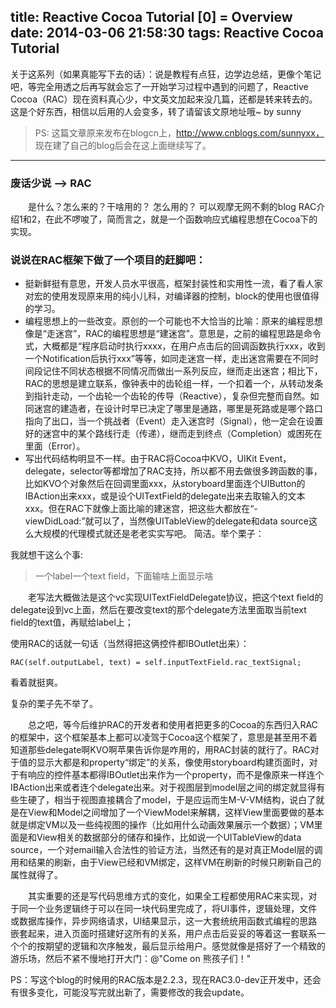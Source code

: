 title: Reactive Cocoa Tutorial [0] = Overview
date: 2014-03-06 21:58:30
tags: Reactive Cocoa Tutorial
---
关于这系列（如果真能写下去的话）：说是教程有点狂，边学边总结，更像个笔记吧，等完全用透之后再写就会忘了一开始学习过程中遇到的问题了，Reactive Cocoa（RAC）现在资料真心少，中文英文加起来没几篇，还都是转来转去的。这是个好东西，相信以后用的人会变多，转了请留该文原地址哦~  by sunny

> PS:
> 这篇文章原来发布在blogcn上，http://www.cnblogs.com/sunnyxx，
> 现在建了自己的blog后会在这上面继续写了。

------

### 废话少说 --> **RAC**

　　是什么？怎么来的？干啥用的？ 怎么用的？ 可以观摩无网不剩的blog RAC介绍1和2，在此不啰唆了，简而言之，就是一个函数响应式编程思想在Cocoa下的实现。

### 说说在RAC框架下做了一个项目的赶脚吧：

 - 挺新鲜挺有意思，开发人员水平很高，框架封装性和实用性一流，看了看人家对宏的使用发现原来用的纯小儿科，对编译器的控制，block的使用也很值得的学习。
 - 编程思想上的一些改变。原创的一个可能也不大恰当的比喻：原来的编程思想像是“走迷宫”，RAC的编程思想是“建迷宫”。意思是，之前的编程思路是命令式，大概都是“程序启动时执行xxxx，在用户点击后的回调函数执行xxx，收到一个Notification后执行xxx”等等，如同走迷宫一样，走出迷宫需要在不同时间段记住不同状态根据不同情况而做出一系列反应，继而走出迷宫；相比下，RAC的思想是建立联系，像钟表中的齿轮组一样，一个扣着一个，从转动发条到指针走动，一个齿轮一个齿轮的传导（Reactive），复杂但完整而自然。如同迷宫的建造者，在设计时早已决定了哪里是通路，哪里是死路或是哪个路口指向了出口，当一个挑战者（Event）走入迷宫时（Signal），他一定会在设置好的迷宫中的某个路线行走（传递），继而走到终点（Completion）或困死在里面（Error）。
 - 写出代码结构明显不一样。由于RAC将Cocoa中KVO，UIKit Event，delegate，selector等都增加了RAC支持，所以都不用去做很多跨函数的事，比如KVO个对象然后在回调里面xxx，从storyboard里面连个UIButton的IBAction出来xxx，或是设个UITextField的delegate出来去取输入的文本xxx。但在RAC下就像上面比喻的建迷宫，把这些大都放在“-viewDidLoad:”就可以了，当然像UITableView的delegate和data source这么大规模的代理模式就还是老老实实写吧。
简洁。举个栗子：


我就想干这么个事:

> 一个label一个text field，下面输啥上面显示啥

　　老写法大概做法是这个vc实现UITextFieldDelegate协议，把这个text field的delegate设到vc上面，然后在要改变text的那个delegate方法里面取当前text field的text值，再赋给label上；

使用RAC的话就一句话（当然得把这俩控件都IBOutlet出来）：

```
RAC(self.outputLabel, text) = self.inputTextField.rac_textSignal;
```

看着就挺爽。

复杂的栗子先不举了。

　　总之吧，等今后维护RAC的开发者和使用者把更多的Cocoa的东西归入RAC的框架中，这个框架基本上都可以凌驾于Cocoa这个框架了，意思是甚至用不着知道那些delegate啊KVO啊苹果告诉你是咋用的，用RAC封装的就行了。RAC对于值的显示大都是和property“绑定”的关系，像使用storyboard构建页面时，对于有响应的控件基本都得IBOutlet出来作为一个property，而不是像原来一样连个IBAction出来或者连个delegate出来。对于视图层到model层之间的绑定就显得有些生硬了，相当于视图直接耦合了model，于是应运而生M-V-VM结构，说白了就是在View和Model之间增加了一个ViewModel来解耦，这样View里面要做的基本就是绑定VM以及一些纯视图的操作（比如用什么动画效果展示一个数据）；VM里面是和View相关的数据部分的储存和操作，比如说一个UITableView的data source，一个对email输入合法性的验证方法，当然还有的是对真正Model层的调用和结果的刷新，由于View已经和VM绑定，这样VM在刷新的时候只刷新自己的属性就得了。

　　其实重要的还是写代码思维方式的变化，如果全工程都使用RAC来实现，对于同一个业务逻辑终于可以在同一块代码里完成了，将UI事件，逻辑处理，文件或数据库操作，异步网络请求，UI结果显示，这一大套统统用函数式编程的思路嵌套起来，进入页面时搭建好这所有的关系，用户点击后妥妥的等着这一套联系一个个的按期望的逻辑和次序触发，最后显示给用户。感觉就像是搭好了一个精致的游乐场，然后不紧不慢地打开大门：@"Come on 熊孩子们！"



PS：写这个blog的时候用的RAC版本是2.2.3，现在RAC3.0-dev正开发中，还会有很多变化，可能没写完就出新了，需要修改的我会update。
